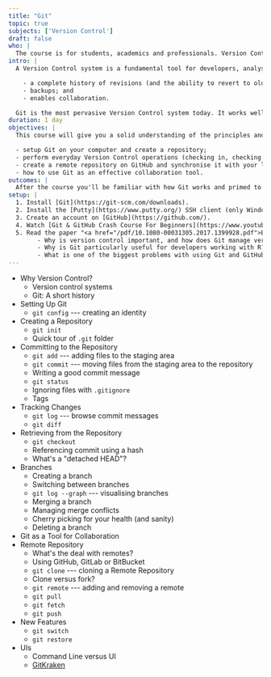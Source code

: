 ```yaml
---
title: "Git"
topic: true
subjects: ['Version Control']
draft: false
who: |
  The course is for students, academics and professionals. Version Control is not just for developers. It's an indispensable tool for anybody who creates content on a computer (for example, source code, documents, presentations or web sites). It also facilitates collaboration between mutliple people working on the same set of files.
intro: |
  A Version Control system is a fundamental tool for developers, analysts and reseachers. It provides the following benefits:

    - a complete history of revisions (and the ability to revert to older versions);
    - backups; and
    - enables collaboration.

  Git is the most pervasive Version Control system today. It works well on all projects, from a few files and a single developer to thousands of files and hundreds of developers.
duration: 1 day
objectives: |
  This course will give you a solid understanding of the principles and practices of applying Version Control with Git. You'll learn to

  - setup Git on your computer and create a repository;
  - perform everyday Version Control operations (checking in, checking out, diffing, branching, merging);
  - create a remote repository on GitHub and synchronise it with your local repository; and
  - how to use Git as an effective collaboration tool.
outcomes: |
  After the course you'll be familiar with how Git works and primed to start using it on your own projects. You'll also know about some of the new, cutting edge features recently added to Git.
setup: |
  1. Install [Git](https://git-scm.com/downloads).
  2. Install the [Putty](https://www.putty.org/) SSH client (only Windows users).
  3. Create an account on [GitHub](https://github.com/).
  4. Watch [Git & GitHub Crash Course For Beginners](https://www.youtube.com/watch?v=SWYqp7iY_Tc). Don't worry about the details. This is just to get a flavour of what Git is about.
  5. Read the paper "<a href="/pdf/10.1080-00031305.2017.1399928.pdf">Excuse me, do you have a moment to talk about version control?</a>" by Jennifer Bryan.
        - Why is version control important, and how does Git manage version control?
        - Why is Git particularly useful for developers working with R?
        - What is one of the biggest problems with using Git and GitHub for collaboration?
---
```


- Why Version Control?
	- Version control systems
	- Git: A short history
- Setting Up Git
	- `git config` --- creating an identity
- Creating a Repository
	- `git init`
	- Quick tour of `.git` folder
- Committing to the Repository
	- `git add` --- adding files to the staging area
	- `git commit` --- moving files from the staging area to the repository
	- Writing a good commit message
	- `git status`
	- Ignoring files with `.gitignore`
	- Tags
- Tracking Changes
	- `git log` --- browse commit messages
	- `git diff`
- Retrieving from the Repository
	- `git checkout`
	- Referencing commit using a hash
	- What's a "detached HEAD"?
- Branches
	- Creating a branch
	- Switching between branches
	- `git log --graph` --- visualising branches
	- Merging a branch
	- Managing merge conflicts
	- Cherry picking for your health (and sanity)
	- Deleting a branch
- Git as a Tool for Collaboration
- Remote Repository
	- What's the deal with remotes?
	- Using GitHub, GitLab or BitBucket
	- `git clone` --- cloning a Remote Repository
	- Clone versus fork?
	- `git remote` --- adding and removing a remote
	- `git pull`
	- `git fetch`
	- `git push`
- New Features
	- `git switch`
	- `git restore`
- UIs
	- Command Line versus UI
	- [GitKraken](https://www.gitkraken.com/)

